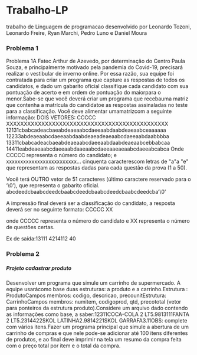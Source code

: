 # Trabalho-LP

trabalho de Linguagem de programacao desenvolvido por Leonardo Tozoni, Leonardo Freire, Ryan Marchi, Pedro Luno e Daniel Moura

### Problema 1


Problema 1A Fatec Arthur de Azevedo, por determinação do Centro Paula Souza, e principalmente motivado pela pandemia do Covid-19, precisará realizar o vestibular de inverno online. Por essa razão, sua equipe foi contratada  para  criar  um  programa  que  capture  as  respostas  de  todos  os  candidatos,  e  dado  um gabarito oficial classifique cada candidato com sua pontuação de acerto e em ordem de pontuação do maiorpara o menor.Sabe-se  que  você deverá  criar  um  programa  que recebauma  matriz  que  contenha  a  matrícula  do candidatoe as respostas assinaladas no teste para a classificação. Você deve alimentar umamatrizcom a seguinte informação:
DOIS  VETORES:
CCCCC XXXXXXXXXXXXXXXXXXXXXXXXXXXXXXXXXXXXXXXXXXXXXX
12131cbabcadeacbaeabdeaeaabcdaeeaabdaabdeaeaabceaaaaaa
12233abdeaeaabcdaeeaabdaabdeaeadeaeaabcdaeeaabdaabbbba
13311cbabcadeacbaeabdeaeaabcdaeeaabdaabdeaeaabcebbabcaa
14411eabdeaeaabcdaeeaabdaaeaabcdaeeaaeaeaabcdaeeabcabca
Onde CCCCC representa o número do candidato; e xxxxxxxxxxxxxxxxxxxxxxxxx... cinquenta caracterescom letras de "a"a  "e" que representam as respostas dadas para cada questão da prova (1 a 50).

Você terá OUTRO vetor de 51 caracteres (último caractere reservado para o ‘\0’), que representa o gabarito oficial.
abcdeedcbaabcdeedcbaabcdeedcbaabcdeedcbaabcdeedcba’\0’

A impressão final deverá ser a classificação do candidato, a resposta deverá ser no seguinte formato:
CCCCC XX

onde CCCCC representa o número do candidato e XX representa o número de questões certas.

Ex de saída:13111 4214112 40

### Problema 2

##### Projeto cadastrar produto

Desenvolver um programa que simule um carrinho de supermercado. A equipe usarácomo base duas estruturas: a produto e a carrinho.Estrutura : ProdutoCampos membros: codigo, descricao, precounitEstrutura: CarrinhoCampos membros: numitem, codigoprod, qtd, precototal (vetor para ponteiros da estrutura produto).Considere um arquivo dado contendo as informações como base, a saber:12311COCA-COLA 2 LT5.9813111FANTA 2 LT5.2314422SKOL LATINHA2.9814221SKOL GARRAFA3.11OBS: complete com vários itens.Fazer um  programa principal  que  simule  a  abertura  de  um  carrinho  de  compras  e que  nele  pode-se adicionar até 100 itens diferentes de produtos, e ao final deve imprimir na tela um resumo da compra feita com o preço total por item e o total da compra. 
